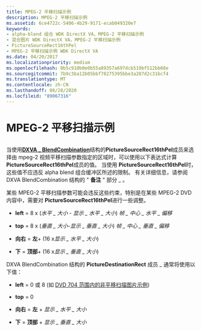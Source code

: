 ```yaml
---
title: MPEG-2 平移扫描示例
description: MPEG-2 平移扫描示例
ms.assetid: 6ce4722c-5406-4b29-9171-ecab049320e7
keywords:
- alpha-blend 组合 WDK DirectX VA，MPEG-2 平移扫描示例
- 混合图片 WDK DirectX VA，MPEG-2 平移扫描示例
- PictureSourceRect16thPel
- MPEG-2 平移扫描示例 WDK DirectX VA
ms.date: 04/20/2017
ms.localizationpriority: medium
ms.openlocfilehash: 0b5c910b0e0b55a89357a697dcb519bf512bb08e
ms.sourcegitcommit: 7b9c3ba12b05bbf78275395bbe3a287d2c31bcf4
ms.translationtype: MT
ms.contentlocale: zh-CN
ms.lasthandoff: 08/28/2020
ms.locfileid: "89067316"
---
```

# <a name="mpeg-2-pan-scan-example"></a>MPEG-2 平移扫描示例


## <span id="ddk_mpeg_2_pan_scan_example_gg"></span><span id="DDK_MPEG_2_PAN_SCAN_EXAMPLE_GG"></span>


当使用[**DXVA \_ BlendCombination**](/windows-hardware/drivers/ddi/dxva/ns-dxva-_dxva_blendcombination)结构的**PictureSourceRect16thPel**成员来选择由 mpeg-2 视频平移扫描参数指定的区域时，可以使用以下表达式计算**PictureSourceRect16thPel**成员的值。 当使用 **PictureSourceRect16thPel**时，这些值不应违反 alpha blend 组合缓冲区所述的限制。 有关详细信息，请参阅 DXVA BlendCombination 结构的 " **备注** " 部分 \_ 。

某些 MPEG-2 平移扫描参数可能会违反这些约束，特别是在某些 MPEG-2 DVD 内容中，需要对 **PictureSourceRect16thPel**进行一些调整。

-   **left** = 8 x (*水平 \_ 大小*  -  *显示 \_ 水平 \_ 大小*) *帧 \_ 中心 \_ 水平 \_ 偏移*

-   **top** = 8 x (*垂直 \_ 大小-显示 \_ 垂直 \_ 大小*) *帧 \_ 中心 \_ 垂直 \_ 偏移*

-   **向右**  = **左**+ (16 x*显示 \_ 水平 \_ 大小*) 

-   **下**  = **顶部**+ (16 x*显示 \_ 垂直 \_ 大小*) 

DXVA BlendCombination 结构的 **PictureDestinationRect** 成员 \_ 通常将使用以下值：

-   **left** = 0 或 8 (如 [DVD 704 范围内的非平移扫描图片示例](dvd-704-wide-non-pan-scan-example.md)) 

-   **top** = 0

-   **向右**  = **左**  + *显示 \_ 水平 \_ 大小*

-   **下**  = **顶部**  + *显示 \_ 垂直 \_ 大小*

 

